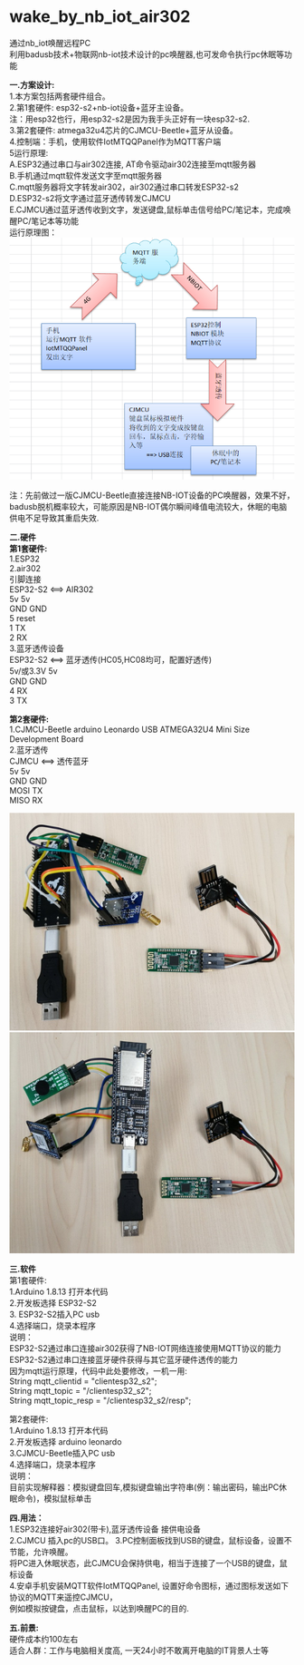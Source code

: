 # wake_by_nb_iot_air302
通过nb_iot唤醒远程PC <br/>
利用badusb技术+物联网nb-iot技术设计的pc唤醒器,也可发命令执行pc休眠等功能<br/>

 <b>一.方案设计:</b><br/>
1.本方案包括两套硬件组合。<br/>
2.第1套硬件: esp32-s2+nb-iot设备+蓝牙主设备。<br/>
  注：用esp32也行，用esp32-s2是因为我手头正好有一块esp32-s2.<br/>
3.第2套硬件: atmega32u4芯片的CJMCU-Beetle+蓝牙从设备。<br/>
4.控制端：手机，使用软件IotMTQQPanel作为MQTT客户端 <br/>
5运行原理:<br/>
  A.ESP32通过串口与air302连接, AT命令驱动air302连接至mqtt服务器<br/>
  B.手机通过mqtt软件发送文字至mqtt服务器<br/>
  C.mqtt服务器将文字转发air302，air302通过串口转发ESP32-s2<br/>
  D.ESP32-s2将文字通过蓝牙透传转发CJMCU<br/>
  E.CJMCU通过蓝牙透传收到文字，发送键盘,鼠标单击信号给PC/笔记本，完成唤醒PC/笔记本等功能<br/>
运行原理图：<br/>
<img src= 'https://github.com/lixy123/nbiot_waker_pc/blob/main/yuanli.JPG?raw=true' /> <br/>

注：先前做过一版CJMCU-Beetle直接连接NB-IOT设备的PC唤醒器，效果不好，badusb脱机概率较大，可能原因是NB-IOT偶尔瞬间峰值电流较大，休眠的电脑供电不足导致其重启失效.<br/>

 <b> 二.硬件</b>  <br/> 
<b>第1套硬件: </b> <br/>
  1.ESP32<br/>
  2.air302<br/>
  引脚连接 <br/>
  ESP32-S2 <==> AIR302 <br/>
  5v         5v <br/>
  GND        GND <br/>
  5          reset <br/>
  1          TX <br/>
  2          RX <br/>
  3.蓝牙透传设备 <br/>
  ESP32-S2 <==> 蓝牙透传(HC05,HC08均可，配置好透传) <br/>
  5v/或3.3V  5v <br/>
  GND        GND <br/>
  4          RX <br/>
  3          TX <br/>
  
<b>第2套硬件: </b> <br/>
  1.CJMCU-Beetle arduino Leonardo USB ATMEGA32U4 Mini Size Development Board <br/>
  2.蓝牙透传 <br/>
  CJMCU <==> 透传蓝牙 <br/>
  5v         5v <br/>
  GND        GND <br/>
  MOSI       TX <br/>
  MISO       RX   <br/>

<img src= 'https://github.com/lixy123/nbiot_waker_pc/blob/main/1.jpg?raw=true' /> 
<img src= 'https://github.com/lixy123/nbiot_waker_pc/blob/main/2.jpg?raw=true' /> 

 <b> 三.软件</b>  <br/>
 第1套硬件: <br/>
  1.Arduino 1.8.13 打开本代码 <br/>
  2.开发板选择 ESP32-S2 <br/>
  3. ESP32-S2插入PC usb <br/>
  4.选择端口，烧录本程序 <br/>
  说明：<br/>
  ESP32-S2通过串口连接air302获得了NB-IOT网络连接使用MQTT协议的能力 <br/>
  ESP32-S2通过串口连接蓝牙硬件获得与其它蓝牙硬件透传的能力 <br/>
  因为mqtt运行原理，代码中此处要修改，一机一用: <br/>
  String mqtt_clientid = "clientesp32_s2"; <br/>
  String mqtt_topic = "/clientesp32_s2"; <br/>
  String mqtt_topic_resp = "/clientesp32_s2/resp"; <br/>

 第2套硬件:<br/>
  1.Arduino 1.8.13 打开本代码<br/>
  2.开发板选择 arduino leonardo<br/>
  3.CJMCU-Beetle插入PC usb<br/>
  4.选择端口，烧录本程序<br/>
  说明：<br/>
  目前实现解释器：模拟键盘回车,模拟键盘输出字符串(例：输出密码，输出PC休眠命令)，模拟鼠标单击<br/>
  

 <b> 四.用法：</b> <br/>
  1.ESP32连接好air302(带卡),蓝牙透传设备 接供电设备 <br/>
  2.CJMCU 插入pc的USB口。
  3.PC控制面板找到USB的键盘，鼠标设备，设置不节能，允许唤醒。 <br/> 
    将PC进入休眠状态，此CJMCU会保持供电，相当于连接了一个USB的键盘，鼠标设备 <br/>
  4.安卓手机安装MQTT软件IotMTQQPanel, 设置好命令图标，通过图标发送如下协议的MQTT来遥控CJMCU， <br/>
    例如模拟按键盘，点击鼠标，以达到唤醒PC的目的. <br/>
  

 <b> 五.前景:</b> <br/>
硬件成本约100左右<br/>
适合人群：工作与电脑相关度高, 一天24小时不敢离开电脑的IT背景人士等<br/>





